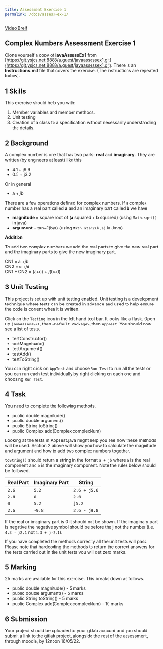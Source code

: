 ```yaml
---
title: Assessment Exercise 1
permalink: /docs/assess-ex-1/  
---
```


[Video Breif](https://web.microsoftstream.com/video/6054b7ba-362e-4ea8-ad34-f43000a6b16f)  

## Complex Numbers Assessment Exercise 1

Clone yourself a copy of **javaAssessEx1** from [https://git.ysjcs.net:8888/a.guest/javaassessex1.git](https://git.ysjcs.net:8888/a.guest/javaassessex1.git). There is an **Instructions.md** file that covers the exercise. (The instructions are repeated below).

## 1 Skills
This exercise should help you with:  

1. Member variables and member methods.
2. Unit testing.
3. Creation of a class to a specification without necessarily understanding the details.

## 2 Background
A complex number is one that has two parts: **real** and **imaginary**. They are written (by engineers  at least) like this  

* 4.1 + j9.9
* 0.5 + j3.2
 
Or in general

* a + *j*b

There are a few operations defined for complex numbers. If a complex number has a real part called **a** and an imaginary part called **b** we have    

* **magnitude** = square root of (**a** squared + **b** squared) (using `Math.sqrt()` in java)
*	**argument** = tan−1(b/a) (using `Math.atan2(b,a)` in Java)
 
**Addition**  

To add two complex numbers we add the real parts to give the new real part and the imaginary parts to give the new imaginary part.  

CN1 = a +*j*b  
CN2 = c +*j*d   
CN1 + CN2 = (a+c) + *j*(b+d)  

## 3 Unit Testing

This project is set up with unit testing enabled. Unit testing is a development technique where tests can be created in advance and used to help ensure the code is corrent when it is written.  

Click on the `Testing` icon in the left hand tool bar. It looks like a flask. Open up `javaAssessEx1`, then `<Default Package>`, then `AppTest`. You should now see a list of tests.

* testConstructor()
* testMagnitude()
* testArgument()
* testAdd()
* testToString()

You can right click on `AppTest` and choose `Run Test` to run all the tests or you can run each test individually by right clicking on each one and choosing `Run Test`.

## 4 Task

You need to complete the following methods.  

* public double magnitude()
* public double argument()
* public String toString()
* public Complex add(Complex complexNum)

Looking at the tests in AppTest.java might help you see how these methods will be used. Section 2 above will show you how to calculate the magnitude and argument and how to add two complex numbers together.  

`toString()` should return a string in the format `a + jb` where `a` is the real component and `b` is the imaginary component. Note the rules below should be followed.  

|Real Part|Imaginary Part|String|
|---|---|---|
|`2.6`|`5.2`|`2.6 + j5.6`|
|`2.6`|`0`|`2.6`|
|`0`|`5.2`|`j5.2`|
|`2.6`|`-9.8`|`2.6 - j9.8`|

If the real or imaginary part is 0 it should not be shown. If the imaginary part is negative the negative symbol should be before the j not the number (i.e. `4.3 - j2.1` not `4.3 + j-2.1`).

If you have completed the methods correctly all the unit tests will pass. Please note that hardcoding the methods to return the correct answers for the tests carried out in the unit tests you will get zero marks.  

## 5 Marking

25 marks are available for this exercise. This breaks down as follows.

* public double magnitude() - 5 marks
* public double argument() - 5 marks
* public String toString() - 5 marks
* public Complex add(Complex complexNum) - 10 marks

## 6 Submission

Your project should be uploaded to your gitlab account and you should submit a link to the gitlab project, alongside the rest of the assessment, through moodle, by 12noon 16/05/22.  